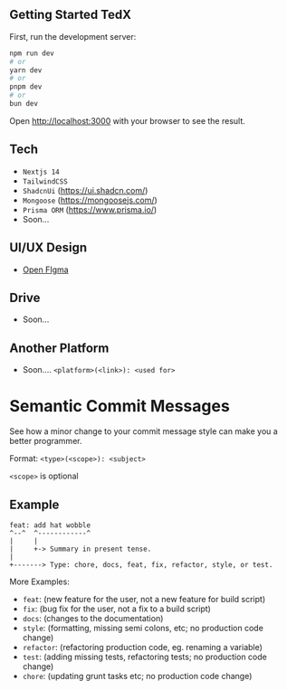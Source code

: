 ## Getting Started TedX

First, run the development server:

```bash
npm run dev
# or
yarn dev
# or
pnpm dev
# or
bun dev
```

Open [http://localhost:3000](http://localhost:3000) with your browser to see the result.

## Tech

- `Nextjs 14`
- `TailwindCSS`
- `ShadcnUi` (https://ui.shadcn.com/)
- `Mongoose` (https://mongoosejs.com/)
- `Prisma ORM` (https://www.prisma.io/)
- Soon...

## UI/UX Design

- [Open FIgma](https://www.figma.com/file/ts07sfk8gxEPFhPwn0sB3R/TEDxUNPAD?type=design&node-id=0%3A1&mode=design&t=KOTmAELL59ZXUqVx-1)

## Drive

- Soon...

## Another Platform

- Soon.... `<platform>(<link>): <used for>`

# Semantic Commit Messages

See how a minor change to your commit message style can make you a better programmer.

Format: `<type>(<scope>): <subject>`

`<scope>` is optional

## Example

```
feat: add hat wobble
^--^  ^------------^
|     |
|     +-> Summary in present tense.
|
+-------> Type: chore, docs, feat, fix, refactor, style, or test.
```

More Examples:

- `feat`: (new feature for the user, not a new feature for build script)
- `fix`: (bug fix for the user, not a fix to a build script)
- `docs`: (changes to the documentation)
- `style`: (formatting, missing semi colons, etc; no production code change)
- `refactor`: (refactoring production code, eg. renaming a variable)
- `test`: (adding missing tests, refactoring tests; no production code change)
- `chore`: (updating grunt tasks etc; no production code change)

